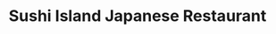 ---
layout: place
title: "Sushi Island Japanese Restaurant"
permalink: /oregon/eugene/sushi-island-japanese-restaurant.html
stateAbbr: OR
stateName: Oregon
cityName: Eugene
seo:
  name: "Sushi Island Japanese Restaurant"
  type: Restaurant
  links: https://pos.chowbus.com/online-ordering/store/15424
description: "Looking for sushi in Eugene, Oregon? Check out Sushi Island Japanese Restaurant for a delightful Japanese dining experience. Enjoy a variety of sushi and oth..."
place_id: ChIJu-KaFz8ewVQRWj4obSC55oA
photos:
  - name: >-
      places/ChIJu-KaFz8ewVQRWj4obSC55oA/photos/AeeoHcLJecOqLXdkzFGBkRWPSuI5jmf2R2D06qIFY20O_KKZVy6NDMA1r0KLNCiKgoJlMjyhAezWRP-0F7P1YD-r5SFoN1G-QFPnPIS9i674_Wt3Fci0Hkz0oeXoKzcAw-udc3NRyJR2mCc_OavVvCsj_gmVehmqS6S778RZ4XVKzsyU__5ToZ2bnSyDYyiwu3ls1WLzCql7DF5RTl2rg9LP2KJ69BBLoAi2Cpi99KvJA8XoS1dGbIJUmtneCLqqQLk8OjHBkzofaFQskoqtzsnHGrCUv6Mhg1KjP30BwQqIpXgpHg
    widthPx: 3024
    heightPx: 4032
    authorAttributions:
      - displayName: Sushi Island Japanese Restaurant
        uri: https://maps.google.com/maps/contrib/116894577694969945887
        photoUri: >-
          https://lh3.googleusercontent.com/a-/ALV-UjW7GNM_x4wHT3gVRBNKxboU05oYOx53eG6TOUKqfmHb7gB3cAA=s100-p-k-no-mo
    flagContentUri: >-
      https://www.google.com/local/imagery/report/?cb_client=maps_api_places.places_api&image_key=!1e10!2sAF1QipO_D4_0FzyV6vgVDNumbnkQeRJ-PCty76QakVxn&hl=en-US
    googleMapsUri: >-
      https://www.google.com/maps/place//data=!3m4!1e2!3m2!1sAF1QipO_D4_0FzyV6vgVDNumbnkQeRJ-PCty76QakVxn!2e10!4m2!3m1!1s0x54c11e3f179ae2bb:0x80e6b9206d283e5a
  - name: >-
      places/ChIJu-KaFz8ewVQRWj4obSC55oA/photos/AeeoHcLUsvwCkewKzOF3e5K7r1Y-Lhf0VjG11PU8W-AX0wl-NvpsJfImJQgjqG3NVXJU5BY5d8oDG_92ExyU1-fMgnIU7PFg3oIzY9HGEG244CpZ5b2ujNR1o9TysX7Bzwid4DF524i2nUM-GBFXc9T1NTqdRHtwAHmQdok9XASJRdEq4dAFA_D-_TqX_ynwvUPu1Cxxi0JoLetKtjvOZ1YyoOlAtJneJ6UfRiQOr3TFd9LmYZrGXjLP0_aoMQfZftQ2CcsKs_it3e2alne7L2r5IEH-pF7uqA1qfLrYmj5UMmmkyw
    widthPx: 4656
    heightPx: 2445
    authorAttributions:
      - displayName: Sushi Island Japanese Restaurant
        uri: https://maps.google.com/maps/contrib/116894577694969945887
        photoUri: >-
          https://lh3.googleusercontent.com/a-/ALV-UjW7GNM_x4wHT3gVRBNKxboU05oYOx53eG6TOUKqfmHb7gB3cAA=s100-p-k-no-mo
    flagContentUri: >-
      https://www.google.com/local/imagery/report/?cb_client=maps_api_places.places_api&image_key=!1e10!2sAF1QipPu8_vc2-ZVVbaVUJHNNLweqpRz_BM1cR-U0nsZ&hl=en-US
    googleMapsUri: >-
      https://www.google.com/maps/place//data=!3m4!1e2!3m2!1sAF1QipPu8_vc2-ZVVbaVUJHNNLweqpRz_BM1cR-U0nsZ!2e10!4m2!3m1!1s0x54c11e3f179ae2bb:0x80e6b9206d283e5a
  - name: >-
      places/ChIJu-KaFz8ewVQRWj4obSC55oA/photos/AeeoHcISCmrr1DWGZUsmFPwltDDvGAyy5AwE6-MIXAxe4KUefo42atFhd2i7lwS6RG--P_oRVZYHlWtUTsQ4JHmgeBhFekY1jtOXszIeSCujpMCtnZ6VubEpeA0j2KaJrreTqaWTPUSDRHWtFtGQjklPiHTZRQsJFjv6UR7NcEcj_JfNpdhRuhIM4b_870saRmoKzAo8_aSgn-I5g5GQPM_z02iwHt8X-LvkGjzkk4anThhzgwM9eEBUBlGvnFDeuCJLM_B81c1Z98bcVlsmXnvRZGGLhEx8Nfcu5eIzYa67BCWs9-C6RElGyLIZI9A-_YI-B0vKgSvW0shgXUfXv7N8CeH-bnlV6HNU6gLFwse29d4H9SiwwA8qwS1WlEWZfUCTE5T3sHmhavN2HdAoeakjntHRJhh33tK1Pd3Qpc4qE1K9qg
    widthPx: 1743
    heightPx: 1974
    authorAttributions:
      - displayName: dOnnabud
        uri: https://maps.google.com/maps/contrib/110384086697219694903
        photoUri: >-
          https://lh3.googleusercontent.com/a-/ALV-UjWqFLEbqdmiZLA5tBqAiDkdDMMvPTvs4l3sYN2n9xZDtw7gGRrd=s100-p-k-no-mo
    flagContentUri: >-
      https://www.google.com/local/imagery/report/?cb_client=maps_api_places.places_api&image_key=!1e10!2sCIHM0ogKEICAgICj9-TnGQ&hl=en-US
    googleMapsUri: >-
      https://www.google.com/maps/place//data=!3m4!1e2!3m2!1sCIHM0ogKEICAgICj9-TnGQ!2e10!4m2!3m1!1s0x54c11e3f179ae2bb:0x80e6b9206d283e5a
  - name: >-
      places/ChIJu-KaFz8ewVQRWj4obSC55oA/photos/AeeoHcKN7er3bDbKkDrXsKPx5aUf6B8B5ovOcENmytTS3cXqKezxVGcFxCNpJzOUbTFrb5pFfTaEy8t1az7p9W7Y6tZ12zT22RSl82yn3sxNWkt4zLiGd9Lrxta8eKLHZmqiDd9sCPMrh8Zw0AMFkeOM1WeD44R281emGrt3T98D6sZKebVrJtdjkM2HE-_lAWDRE3apv8v3ojMOIgTlSZbhprFKl77arDi6UaPFY29AkZWfuVTZunw0rTaITPsTS9BFeBIK-t385_gk2F07gL7BZSHTaGW91dwFyRpxx-qHE4wT3Q
    widthPx: 4032
    heightPx: 3024
    authorAttributions:
      - displayName: Sushi Island Japanese Restaurant
        uri: https://maps.google.com/maps/contrib/116894577694969945887
        photoUri: >-
          https://lh3.googleusercontent.com/a-/ALV-UjW7GNM_x4wHT3gVRBNKxboU05oYOx53eG6TOUKqfmHb7gB3cAA=s100-p-k-no-mo
    flagContentUri: >-
      https://www.google.com/local/imagery/report/?cb_client=maps_api_places.places_api&image_key=!1e10!2sAF1QipPgtTwMByb3iJuJb6usB92EtEhGKxN1Ud9fGmJy&hl=en-US
    googleMapsUri: >-
      https://www.google.com/maps/place//data=!3m4!1e2!3m2!1sAF1QipPgtTwMByb3iJuJb6usB92EtEhGKxN1Ud9fGmJy!2e10!4m2!3m1!1s0x54c11e3f179ae2bb:0x80e6b9206d283e5a
  - name: >-
      places/ChIJu-KaFz8ewVQRWj4obSC55oA/photos/AeeoHcLv6uKENenhhXvSXsHXkakOLacbQZC_T0p3dVJYtWCkbv_jqQgyYI34NWD1nLjwapTsEa5GE-vhTy57nuExxv7xkVgOLuyujNgJxdaLyFZtTekIGIo-LEMdWpQYv0Opc0tZ7bcV-gKxTzxL74rvlOXBMR4qhwHGHBovR-RMgcD0c13CLHmtYxiMefH1NK22K7qlehHhWG5o9s5W7w7VDOjcuijY_4B-xFnSsNuAFZhGIo1p2PrgLrcKCP4ihlnkJCqH6_xYccPHisRmpS_rhPH4lHtfBQyqAi9VpCn4bCHSPuUOJ-Ui_GELi_oGgq-J8H26AfdR_CVFkwLXfciGdqem2kOb4XJ34H5QI_UqtNYPD070pcKJeCA0uxrLGTTeBqd6h6NKic-mJED7J6ZLrB6kopi4lM_jEsnsZnFUoKA8E778
    widthPx: 4032
    heightPx: 3024
    authorAttributions:
      - displayName: dOnnabud
        uri: https://maps.google.com/maps/contrib/110384086697219694903
        photoUri: >-
          https://lh3.googleusercontent.com/a-/ALV-UjWqFLEbqdmiZLA5tBqAiDkdDMMvPTvs4l3sYN2n9xZDtw7gGRrd=s100-p-k-no-mo
    flagContentUri: >-
      https://www.google.com/local/imagery/report/?cb_client=maps_api_places.places_api&image_key=!1e10!2sCIHM0ogKEICAgIDeofiGnwE&hl=en-US
    googleMapsUri: >-
      https://www.google.com/maps/place//data=!3m4!1e2!3m2!1sCIHM0ogKEICAgIDeofiGnwE!2e10!4m2!3m1!1s0x54c11e3f179ae2bb:0x80e6b9206d283e5a
  - name: >-
      places/ChIJu-KaFz8ewVQRWj4obSC55oA/photos/AeeoHcJway4DyYecjvlUgBCoIeaW26O4KA9pSDbIfo4gJHkcw7_mQ4RJRVGV4LSRGXhfbyBKgTm7DumVrAe_BXmDrLAdVC4TwwvqujnVmFGxyisXAOVQQswvR-UhMtFvZLPg641TGwknYOwYUrXCtTWQaewdsncgjNdK6FaPSBLl4xQDPA6Rg2fS7sga-GUfRlp8tkvRz80nj4WywNnmEBHeEfkyk2FTrWWLMgXh6u5fZXfaxjdoNvrkWIYHUqX4ylQrMDIUuQwAEZg8AxnjlTs9qUi3IhTPc3Y7Qq5OUgPmLkrl5x5cH6_zdFmgBypWSOaomrrX5i6GhEtNijR8j_lAixP1C3rzWmUfNiP2VHMiK8q78Gi9V-Yjb7_PppIeLZLIrsBYY4ul4Hh4rHV63Aa5XLLt1LuEYEley_xwncTl_xsbPg
    widthPx: 3000
    heightPx: 4000
    authorAttributions:
      - displayName: Jess Fan
        uri: https://maps.google.com/maps/contrib/105625177757757642676
        photoUri: >-
          https://lh3.googleusercontent.com/a-/ALV-UjWMPKO7-7LFweWFN6setM4W3aECvTApno1tXYfmg04qkyyzeGw=s100-p-k-no-mo
    flagContentUri: >-
      https://www.google.com/local/imagery/report/?cb_client=maps_api_places.places_api&image_key=!1e10!2sCIHM0ogKEICAgMCQjtHeag&hl=en-US
    googleMapsUri: >-
      https://www.google.com/maps/place//data=!3m4!1e2!3m2!1sCIHM0ogKEICAgMCQjtHeag!2e10!4m2!3m1!1s0x54c11e3f179ae2bb:0x80e6b9206d283e5a
  - name: >-
      places/ChIJu-KaFz8ewVQRWj4obSC55oA/photos/AeeoHcKTlPSFNdBIevGQshgh33pDZ8TF4KFM_C3IFVj2XOpvW3pX5jHjKYUp1dx39ibmQOnC5k6HjDJthEO5mGzsZfRMHDxJfhDHSrJpa7Y2SeATkyfWWOzoDlgiEz_KY6ngF1YoiMtel4JIhLuJr-ZylcIwwuS-KPJ80-h6nk9fxqjWMhj_g5ouqrXMtRAqAsr3hribTxd8DlTW3bvxuHoOKAj-6L8GB6SEzFlx6wnavUT28K5eEan1Sf1M-tePdnVtWLdvE0F47v6ZUmKnZCUHlzxCcWZafkduyp2zjzbk9jJKpXTJcwvkN9v3uVNLwj9-IF6s0lrj26I1jmOpDVNymNKUvrYNi_Hrus7kyIFQCmwa2L81AsbdJM-FzygyxxiASqhvk9EZurASSWlaW6lf4lRv6GhEzdaTeJLSY-gGj1XZIKdy
    widthPx: 4000
    heightPx: 3000
    authorAttributions:
      - displayName: Kseniia Samoilova
        uri: https://maps.google.com/maps/contrib/104148474414936076018
        photoUri: >-
          https://lh3.googleusercontent.com/a-/ALV-UjXVOa9SY-Ro_4Ph2gOItnUJH7AMLh4TXKCMRqOcrLR-dCCqgMI=s100-p-k-no-mo
    flagContentUri: >-
      https://www.google.com/local/imagery/report/?cb_client=maps_api_places.places_api&image_key=!1e10!2sCIHM0ogKEICAgICzv9KlygE&hl=en-US
    googleMapsUri: >-
      https://www.google.com/maps/place//data=!3m4!1e2!3m2!1sCIHM0ogKEICAgICzv9KlygE!2e10!4m2!3m1!1s0x54c11e3f179ae2bb:0x80e6b9206d283e5a
  - name: >-
      places/ChIJu-KaFz8ewVQRWj4obSC55oA/photos/AeeoHcKWqa_RAQk20lfQIXb6ECwEqVYEB_T7hY7ojR12ZgQGOtXFY_me3Jm0yHIfpNtAMw4W8UhCv-aqxeNcC-AgXCtCAbZBX_XI9t8Nou_qtfn5DISkYCbEYxMXe9S8urKKA4Gpw2tYZrEAMIdvySSQyt5-c5HELcUNOuJFjIugigckEtWhirgQnFjaBgLoJxCg_LmV-H0vTJdhepFOPIH-ZghZEtd0LJxovzEXGL4eehs40Y1dWWmb9DGv68HlKXUROd24aBern5UrganIh8qCD8xrNLUltxQMfAEcZ8hmyOIpU5fm6DL8GK_c4U3YkMz5acNzvv1V2DArSzMhlQL5XTMyXqHPRiL0fKKG41xCe5lMU2g6dFNN2HkCXAKIxmj-93LK0EXAQPH-ED-_myex6Qne-G9RM8hTZPZXCf4cYejAuA
    widthPx: 3024
    heightPx: 4032
    authorAttributions:
      - displayName: Kai Dwd
        uri: https://maps.google.com/maps/contrib/109334135779725075329
        photoUri: >-
          https://lh3.googleusercontent.com/a-/ALV-UjUD9T-AJCe55WAcirrc2ysnyVt7GukLNal7VOvkYyWakZMDLUyz=s100-p-k-no-mo
    flagContentUri: >-
      https://www.google.com/local/imagery/report/?cb_client=maps_api_places.places_api&image_key=!1e10!2sCIHM0ogKEICAgIDbxYb_Tg&hl=en-US
    googleMapsUri: >-
      https://www.google.com/maps/place//data=!3m4!1e2!3m2!1sCIHM0ogKEICAgIDbxYb_Tg!2e10!4m2!3m1!1s0x54c11e3f179ae2bb:0x80e6b9206d283e5a
  - name: >-
      places/ChIJu-KaFz8ewVQRWj4obSC55oA/photos/AeeoHcIeSmzDJVXLxJk0U5f8nyCeCX0ykF3OuQ1hBja1oGNBCiQKZbtgCM9OqLsbnUgo045pWlYIevs-qAm_VzTsUnaSNWuTcDTOzCw9aGWIfwGNhROYYYnE097sPX-aUCUu97Bj0ixmdOGQ_tnfgPA0BF6Esz_QkC_w7zpoHelEMNd52SX8BGlKL_8HFJQ_jwIEt-6MWcmkrK1_9Fuc5ACDTSrIU1gz9tz8rXA2C20VEmds5OV3jTB0lpfo42l_nPuflA4kKQ6slAqTj00iiq9gSzueiL59izkuf8Uplm5PG3viof3Aor4U8Ao1FgPPTj9zrzqgQI6o1QgaTVUXRhxuHff82Yu89oDtAu3oKlqcvOozyFMMwlHb9TEfcGkHJhN8m2O9FbroD0tXyzgxOXbhDo-JLOjcMSa9v3PlWYdigGguHQ
    widthPx: 4032
    heightPx: 2268
    authorAttributions:
      - displayName: Gala Q
        uri: https://maps.google.com/maps/contrib/113870321487086138460
        photoUri: >-
          https://lh3.googleusercontent.com/a-/ALV-UjWMxd-Kj_auaINpr2-EzOAd0j_8EdaQ_6KTa10IVIk-NyE_LasV=s100-p-k-no-mo
    flagContentUri: >-
      https://www.google.com/local/imagery/report/?cb_client=maps_api_places.places_api&image_key=!1e10!2sCIHM0ogKEICAgIC4nqCYfg&hl=en-US
    googleMapsUri: >-
      https://www.google.com/maps/place//data=!3m4!1e2!3m2!1sCIHM0ogKEICAgIC4nqCYfg!2e10!4m2!3m1!1s0x54c11e3f179ae2bb:0x80e6b9206d283e5a
  - name: >-
      places/ChIJu-KaFz8ewVQRWj4obSC55oA/photos/AeeoHcI5uuWpo_fBNlyxUxI9KToRmIA_qDvT9FruVIe-mvhf47hAtwWtyL4WIinns6Ya4dcXkAWvVuMBd1llpqaq6-3pjGM_6h-gSuDQkAoNAp8kOSSafgXULr_fVwJGYXaYXqm16fUvpirR6Qn_kMLrUy0lptcg1r_Gwh31gs2s_cIVhUozGvQDUYcs7sfTR_KI4O0uO_xcivFeC6Sqpo-7YMaunYn-CkIfQzACpHvleL4ay44vtdtrq4AhG2ElmGbq-mcqw6MT8EL1hopPvZt9YdJW0I_QMvl0cG3JNOijn4LKLiOSZNBF_6gIZGeqGDGHhaSWJ_Y0infIVvcpFp2-AiMv9fcD_DMulJ9eTOEH95Of6V0--C-VaDQf9xIZ4XJBoLZgmdlu_XenjoTV9WNf-5yOdFjn1qmPa01KppIOJdS1Ts5U
    widthPx: 4032
    heightPx: 3024
    authorAttributions:
      - displayName: Damac (U. S. Traveler)
        uri: https://maps.google.com/maps/contrib/102487123949299897868
        photoUri: >-
          https://lh3.googleusercontent.com/a-/ALV-UjV3NJEHZaeilJGxM9L0MiVHurCxaB2XkJmD2Jad72rn0Gsy4zwR=s100-p-k-no-mo
    flagContentUri: >-
      https://www.google.com/local/imagery/report/?cb_client=maps_api_places.places_api&image_key=!1e10!2sCIHM0ogKEICAgICThq6axgE&hl=en-US
    googleMapsUri: >-
      https://www.google.com/maps/place//data=!3m4!1e2!3m2!1sCIHM0ogKEICAgICThq6axgE!2e10!4m2!3m1!1s0x54c11e3f179ae2bb:0x80e6b9206d283e5a
address: 3215 W 11th Ave A, Eugene, OR 97402, USA
street: 3215 W 11th Ave A
city: Eugene
state: OR
zip: '97402'
country: USA
neighborhood: Western
latitude: '44.048436'
longitude: '-123.141338'
accessibility_options:
  wheelchairAccessibleParking: true
  wheelchairAccessibleEntrance: true
  wheelchairAccessibleRestroom: true
  wheelchairAccessibleSeating: true
business_status: OPERATIONAL
name: Sushi Island Japanese Restaurant
google_maps_links:
  directionsUri: >-
    https://www.google.com/maps/dir//''/data=!4m7!4m6!1m1!4e2!1m2!1m1!1s0x54c11e3f179ae2bb:0x80e6b9206d283e5a!3e0
  placeUri: https://maps.google.com/?cid=9288314830419672666
  writeAReviewUri: >-
    https://www.google.com/maps/place//data=!4m3!3m2!1s0x54c11e3f179ae2bb:0x80e6b9206d283e5a!12e1
  reviewsUri: >-
    https://www.google.com/maps/place//data=!4m4!3m3!1s0x54c11e3f179ae2bb:0x80e6b9206d283e5a!9m1!1b1
  photosUri: >-
    https://www.google.com/maps/place//data=!4m3!3m2!1s0x54c11e3f179ae2bb:0x80e6b9206d283e5a!10e5
primary_type: Sushi Restaurant
opening_hours:
  regular: null
  current: null
secondary_opening_hours:
  regular:
    weekdayDescriptions: null
    type: null
  current:
    weekdayDescriptions: null
    type: null
phone: (541) 345-6969
price_level: PRICE_LEVEL_INEXPENSIVE
price_range: $10 &ndash; $20
rating: '4.3'
rating_count: 1102
website: https://pos.chowbus.com/online-ordering/store/15424
reviews: null
parking_options: null
payment_options: null
allow_dogs: null
curbside_pickup: null
delivery: null
dine_in: null
good_for_children: null
good_for_groups: null
good_for_sports: null
live_music: null
menu_for_children: null
outdoor_seating: null
reservable: null
restroom: null
serves_beer: null
serves_breakfast: null
serves_brunch: null
serves_cocktails: null
serves_coffee: null
serves_dinner: null
serves_dessert: null
serves_lunch: null
serves_vegetarian_food: null
serves_wine: null
takeout: null
summary: null

---